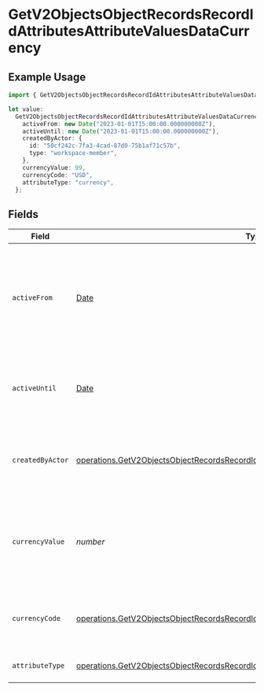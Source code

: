 # GetV2ObjectsObjectRecordsRecordIdAttributesAttributeValuesDataCurrency

## Example Usage

```typescript
import { GetV2ObjectsObjectRecordsRecordIdAttributesAttributeValuesDataCurrency } from "attio-js/models/operations/getv2objectsobjectrecordsrecordidattributesattributevalues.js";

let value:
  GetV2ObjectsObjectRecordsRecordIdAttributesAttributeValuesDataCurrency = {
    activeFrom: new Date("2023-01-01T15:00:00.000000000Z"),
    activeUntil: new Date("2023-01-01T15:00:00.000000000Z"),
    createdByActor: {
      id: "50cf242c-7fa3-4cad-87d0-75b1af71c57b",
      type: "workspace-member",
    },
    currencyValue: 99,
    currencyCode: "USD",
    attributeType: "currency",
  };
```

## Fields

| Field                                                                                                                                                                                                    | Type                                                                                                                                                                                                     | Required                                                                                                                                                                                                 | Description                                                                                                                                                                                              | Example                                                                                                                                                                                                  |
| -------------------------------------------------------------------------------------------------------------------------------------------------------------------------------------------------------- | -------------------------------------------------------------------------------------------------------------------------------------------------------------------------------------------------------- | -------------------------------------------------------------------------------------------------------------------------------------------------------------------------------------------------------- | -------------------------------------------------------------------------------------------------------------------------------------------------------------------------------------------------------- | -------------------------------------------------------------------------------------------------------------------------------------------------------------------------------------------------------- |
| `activeFrom`                                                                                                                                                                                             | [Date](https://developer.mozilla.org/en-US/docs/Web/JavaScript/Reference/Global_Objects/Date)                                                                                                            | :heavy_check_mark:                                                                                                                                                                                       | The point in time at which this value was made "active". `active_from` can be considered roughly analogous to `created_at`.                                                                              | 2023-01-01T15:00:00.000000000Z                                                                                                                                                                           |
| `activeUntil`                                                                                                                                                                                            | [Date](https://developer.mozilla.org/en-US/docs/Web/JavaScript/Reference/Global_Objects/Date)                                                                                                            | :heavy_check_mark:                                                                                                                                                                                       | The point in time at which this value was deactivated. If `null`, the value is active.                                                                                                                   | 2023-01-01T15:00:00.000000000Z                                                                                                                                                                           |
| `createdByActor`                                                                                                                                                                                         | [operations.GetV2ObjectsObjectRecordsRecordIdAttributesAttributeValuesCreatedByActor3](../../models/operations/getv2objectsobjectrecordsrecordidattributesattributevaluescreatedbyactor3.md)             | :heavy_check_mark:                                                                                                                                                                                       | The actor that created this value.                                                                                                                                                                       | {<br/>"type": "workspace-member",<br/>"id": "50cf242c-7fa3-4cad-87d0-75b1af71c57b"<br/>}                                                                                                                 |
| `currencyValue`                                                                                                                                                                                          | *number*                                                                                                                                                                                                 | :heavy_check_mark:                                                                                                                                                                                       | A numerical representation of the currency value. A decimal with a max of 4 decimal places.                                                                                                              | 99                                                                                                                                                                                                       |
| `currencyCode`                                                                                                                                                                                           | [operations.GetV2ObjectsObjectRecordsRecordIdAttributesAttributeValuesCurrencyCode](../../models/operations/getv2objectsobjectrecordsrecordidattributesattributevaluescurrencycode.md)                   | :heavy_minus_sign:                                                                                                                                                                                       | The ISO4217 currency code representing the currency that the value is stored in.                                                                                                                         | USD                                                                                                                                                                                                      |
| `attributeType`                                                                                                                                                                                          | [operations.GetV2ObjectsObjectRecordsRecordIdAttributesAttributeValuesAttributeTypeCurrency](../../models/operations/getv2objectsobjectrecordsrecordidattributesattributevaluesattributetypecurrency.md) | :heavy_check_mark:                                                                                                                                                                                       | The attribute type of the value.                                                                                                                                                                         | currency                                                                                                                                                                                                 |
